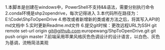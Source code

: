 1.本脚本是创建在windows中，PowerShell不支持&&语法，需要分别执行命令
2.conda环境是shp2opendrive，每次记得进入
3.本代码所在路径为：E:\Code\ShpToOpenDrive
4.修改或者新增新的类或者方法之后，将其写入API的md文档中
5.实时更新Readme.md文件
6.提交git时候：更改远程URL为SSH
git remote set-url origin git@github.com:europewang/ShpToOpenDrive.git
git push origin master
7.前端采用苹果风格灰色色调设计的设计语言，以白色、灰色为基调，流畅简洁美观
